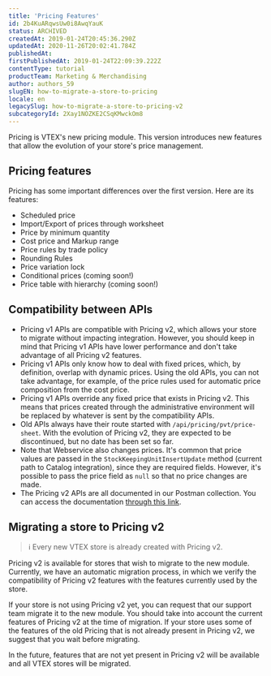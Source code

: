 ```yaml
---
title: 'Pricing Features'
id: 2b4KuARqwsUw0i8AwqYauK
status: ARCHIVED
createdAt: 2019-01-24T20:45:36.290Z
updatedAt: 2020-11-26T20:02:41.784Z
publishedAt: 
firstPublishedAt: 2019-01-24T22:09:39.222Z
contentType: tutorial
productTeam: Marketing & Merchandising
author: authors_59
slugEN: how-to-migrate-a-store-to-pricing
locale: en
legacySlug: how-to-migrate-a-store-to-pricing-v2
subcategoryId: 2Xay1NOZKE2CSqKMwckOm8
---
```


Pricing is VTEX's new pricing module. This version introduces new features that allow the evolution of your store's price management.

## Pricing features

Pricing has some important differences over the first version. Here are its features:

- Scheduled price
- Import/Export of prices through worksheet
- Price by minimum quantity
- Cost price and Markup range
- Price rules by trade policy
- Rounding Rules
- Price variation lock
- Conditional prices (coming soon!)
- Price table with hierarchy (coming soon!)


## Compatibility between APIs

- Pricing v1 APIs are compatible with Pricing v2, which allows your store to migrate without impacting integration. However, you should keep in mind that Pricing v1 APIs have lower performance and don't take advantage of all Pricing v2 features.
- Pricing v1 APIs only know how to deal with fixed prices, which, by definition, overlap with dynamic prices. Using the old APIs, you can not take advantage, for example, of the price rules used for automatic price composition from the cost price.
- Pricing v1 APIs override any fixed price that exists in Pricing v2. This means that prices created through the administrative environment will be replaced by whatever is sent by the compatibility APIs.
- Old APIs always have their route started with `/api/pricing/pvt/price-sheet`. With the evolution of Pricing v2, they are expected to be discontinued, but no date has been set so far.
- Note that Webservice also changes prices. It's common that price values are passed in the `StockKeepingUnitInsertUpdate` method (current path to Catalog integration), since they are required fields. However, it's possible to pass the price field as `null` so that no price changes are made.
- The Pricing v2 APIs are all documented in our Postman collection. You can access the documentation [through this link](https://developers.vtex.com/reference/pricing-api-overview).

## Migrating a store to Pricing v2

>ℹ️ Every new VTEX store is already created with Pricing v2.

Pricing v2 is available for stores that wish to migrate to the new module. Currently, we have an automatic migration process, in which we verify the compatibility of Pricing v2 features with the features currently used by the store.

If your store is not using Pricing v2 yet, you can request that our support team migrate it to the new module. You should take into account the current features of Pricing v2 at the time of migration. If your store uses some of the features of the old Pricing that is not already present in Pricing v2, we suggest that you wait before migrating.

In the future, features that are not yet present in Pricing v2 will be available and all VTEX stores will be migrated.
